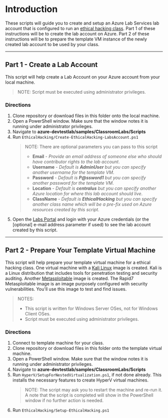 # Introduction
These scripts will guide you to create and setup an Azure Lab Services lab account that is configured to run an [ethical hacking class](https://docs.microsoft.com/en-us/azure/lab-services/classroom-labs/class-type-ethical-hacking). Part 1 of these instructions will be to create the lab account on Azure. Part 2 of these instructions will be to prepare the template VM instance of the newly created lab account to be used by your class.

- - - -

## Part 1 - Create a Lab Account 
This script will help create a Lab Account on your Azure account from your local machine.

> NOTE: Script must be executed using administrator privileges.

### Directions
1. Clone repository or download files in this folder onto the local machine.
1. Open a PowerShell window.  Make sure that the window notes it is running under administrator privileges.
1. Navigate to **azure-devtestlab/samples/ClassroomLabs/Scripts**
1. Run `EthicalHacking/Create-EthicalHacking-LabsAccount.ps1`
     > NOTE: There are optional parameters you can pass to this script
     > - **Email** - *Provide an email address of someone else who should have contributor rights to the lab account*.
     > - **Username** - *Default is **AdminUser** but you can specify another username for the template VM*.
     > - **Password** - *Default is **P@ssword1** but you can specify another password for the template VM*.
     > - **Location** - *Default is **centralus** but you can specify another Azure location for where this lab account should live*.
     > - **ClassName** - *Default is **EthicalHacking** but you can specify another class name which will be a pre-fix used on Azure resources created by this script*.
1. Open the [Labs Portal](https://labs.azure.com) and login with your Azure credentials (or the [optional] e-mail address parameter if used) to see the lab account created by this script.

- - - -

## Part 2 - Prepare Your Template Virtual Machine
This script will help prepare your template virtual machine for a ethical hacking class.  One virtual machine with a [Kali Linux](https://www.kali.org/) image is created.  Kali is a Linux distribution that includes tools for penetration testing and security auditing.  Another [Metasploitable](https://github.com/rapid7/metasploitable3) image is created.  The Rapid7 Metasploitable image is an image purposely configured with security vulnerabilities. You'll use this image to test and find issues. 

> NOTES:
> - This script is written for Windows Server OSes, not for Windows Client OSes.
> - Script must be executed using administrator privileges.

### Directions
1. Connect to template machine for your class.
1. Clone repository or download files in this folder onto the template virtual machine.
1. Open a PowerShell window.  Make sure that the window notes it is running under administrator privileges.
1. Navigate to **azure-devtestlab/samples/ClassroomLabs/Scripts**
1. Run `HyperV/SetupForNestedVirtualization.ps1`, if not done already.  This installs the necessary features to create HyperV virtual machines. 
     > NOTE: The script may ask you to restart the machine and re-run it.  A note that the script is completed will show in the PowerShell window if no further action is needed.
1. Run `EthicalHacking/Setup-EthicalHacking.ps1`
